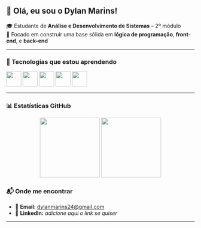 ## 👋 Olá, eu sou o Dylan Marins!

🎓 Estudante de **Análise e Desenvolvimento de Sistemas** – 2º módulo  
🎯 Focado em construir uma base sólida em **lógica de programação**, **front-end**, e **back-end**

---

### 🚀 Tecnologias que estou aprendendo

<p align="left">
  <img src="https://cdn.jsdelivr.net/gh/devicons/devicon/icons/csharp/csharp-original.svg" width="40" />
  <img src="https://cdn.jsdelivr.net/gh/devicons/devicon/icons/html5/html5-original.svg" width="40" />
  <img src="https://cdn.jsdelivr.net/gh/devicons/devicon/icons/css3/css3-original.svg" width="40" />
  <img src="https://cdn.jsdelivr.net/gh/devicons/devicon/icons/javascript/javascript-original.svg" width="40" />
  <img src="https://cdn.jsdelivr.net/gh/devicons/devicon/icons/java/java-original.svg" width="40" />
</p>

---

### 📊 Estatísticas GitHub

<p align="center">
  <img height="160em" src="https://github-readme-stats.vercel.app/api?username=Dylan-Marinss&show_icons=true&theme=gotham&count_private=true"/>
  <img height="160em" src="https://github-readme-stats.vercel.app/api/top-langs/?username=Dylan-Marinss&layout=compact&theme=gotham"/>
</p>


### 📬 Onde me encontrar

- 📧 **Email:** [dylanmarins24@gmail.com](mailto:dylanmarins24@gmail.com)
- 💼 **LinkedIn:** _adicione aqui o link se quiser_
---




